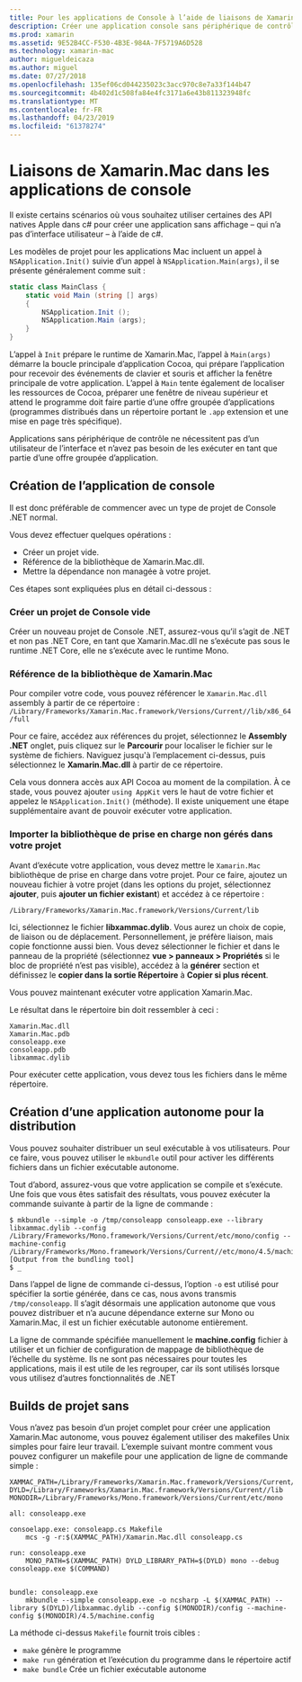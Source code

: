 ```yaml
---
title: Pour les applications de Console à l’aide de liaisons de Xamarin.Mac
description: Créer une application console sans périphérique de contrôle à l’aide de Xamarin.Mac pour accéder aux API de macOS native.
ms.prod: xamarin
ms.assetid: 9E52B4CC-F530-4B3E-984A-7F5719A6D528
ms.technology: xamarin-mac
author: migueldeicaza
ms.author: miguel
ms.date: 07/27/2018
ms.openlocfilehash: 135ef06cd044235023c3acc970c8e7a33f144b47
ms.sourcegitcommit: 4b402d1c508fa84e4fc3171a6e43b811323948fc
ms.translationtype: MT
ms.contentlocale: fr-FR
ms.lasthandoff: 04/23/2019
ms.locfileid: "61378274"
---
```

# <a name="xamarinmac-bindings-in-console-apps"></a>Liaisons de Xamarin.Mac dans les applications de console

Il existe certains scénarios où vous souhaitez utiliser certaines des API natives Apple dans c# pour créer une application sans affichage &ndash; qui n’a pas d’interface utilisateur &ndash; à l’aide de c#.

Les modèles de projet pour les applications Mac incluent un appel à `NSApplication.Init()` suivie d’un appel à `NSApplication.Main(args)`, il se présente généralement comme suit :

```csharp
static class MainClass {
    static void Main (string [] args)
    {
        NSApplication.Init ();
        NSApplication.Main (args);
    }
}
```

L’appel à `Init` prépare le runtime de Xamarin.Mac, l’appel à `Main(args)` démarre la boucle principale d’application Cocoa, qui prépare l’application pour recevoir des événements de clavier et souris et afficher la fenêtre principale de votre application.   L’appel à `Main` tente également de localiser les ressources de Cocoa, préparer une fenêtre de niveau supérieur et attend le programme doit faire partie d’une offre groupée d’applications (programmes distribués dans un répertoire portant le `.app` extension et une mise en page très spécifique).

Applications sans périphérique de contrôle ne nécessitent pas d’un utilisateur de l’interface et n’avez pas besoin de les exécuter en tant que partie d’une offre groupée d’application.

## <a name="creating-the-console-app"></a>Création de l’application de console

Il est donc préférable de commencer avec un type de projet de Console .NET normal.

Vous devez effectuer quelques opérations :

- Créer un projet vide.
- Référence de la bibliothèque de Xamarin.Mac.dll.
- Mettre la dépendance non managée à votre projet.

Ces étapes sont expliquées plus en détail ci-dessous :

### <a name="create-an-empty-console-project"></a>Créer un projet de Console vide

Créer un nouveau projet de Console .NET, assurez-vous qu’il s’agit de .NET et non pas .NET Core, en tant que Xamarin.Mac.dll ne s’exécute pas sous le runtime .NET Core, elle ne s’exécute avec le runtime Mono.

### <a name="reference-the-xamarinmac-library"></a>Référence de la bibliothèque de Xamarin.Mac

Pour compiler votre code, vous pouvez référencer le `Xamarin.Mac.dll` assembly à partir de ce répertoire : `/Library/Frameworks/Xamarin.Mac.framework/Versions/Current//lib/x86_64/full`

Pour ce faire, accédez aux références du projet, sélectionnez le **Assembly .NET** onglet, puis cliquez sur le **Parcourir** pour localiser le fichier sur le système de fichiers.  Naviguez jusqu'à l’emplacement ci-dessus, puis sélectionnez le **Xamarin.Mac.dll** à partir de ce répertoire.

Cela vous donnera accès aux API Cocoa au moment de la compilation.   À ce stade, vous pouvez ajouter `using AppKit` vers le haut de votre fichier et appelez le `NSApplication.Init()` (méthode).   Il existe uniquement une étape supplémentaire avant de pouvoir exécuter votre application.

### <a name="bring-the-unmanaged-support-library-into-your-project"></a>Importer la bibliothèque de prise en charge non gérés dans votre projet

Avant d’exécute votre application, vous devez mettre le `Xamarin.Mac` bibliothèque de prise en charge dans votre projet.   Pour ce faire, ajoutez un nouveau fichier à votre projet (dans les options du projet, sélectionnez **ajouter**, puis **ajouter un fichier existant**) et accédez à ce répertoire :

`/Library/Frameworks/Xamarin.Mac.framework/Versions/Current/lib`

Ici, sélectionnez le fichier **libxammac.dylib**.   Vous aurez un choix de copie, de liaison ou de déplacement.   Personnellement, je préfère liaison, mais copie fonctionne aussi bien.    Vous devez sélectionner le fichier et dans le panneau de la propriété (sélectionnez **vue > panneaux > Propriétés** si le bloc de propriété n’est pas visible), accédez à la **générer** section et définissez le **copier dans la sortie Répertoire** à **Copier si plus récent**.

Vous pouvez maintenant exécuter votre application Xamarin.Mac.

Le résultat dans le répertoire bin doit ressembler à ceci :

```
Xamarin.Mac.dll
Xamarin.Mac.pdb
consoleapp.exe
consoleapp.pdb
libxammac.dylib
```

Pour exécuter cette application, vous devez tous les fichiers dans le même répertoire.

## <a name="building-a-standalone-application-for-distribution"></a>Création d’une application autonome pour la distribution

Vous pouvez souhaiter distribuer un seul exécutable à vos utilisateurs.  Pour ce faire, vous pouvez utiliser le `mkbundle` outil pour activer les différents fichiers dans un fichier exécutable autonome.

Tout d’abord, assurez-vous que votre application se compile et s’exécute.   Une fois que vous êtes satisfait des résultats, vous pouvez exécuter la commande suivante à partir de la ligne de commande :

```
$ mkbundle --simple -o /tmp/consoleapp consoleapp.exe --library libxammac.dylib --config /Library/Frameworks/Mono.framework/Versions/Current/etc/mono/config --machine-config /Library/Frameworks/Mono.framework/Versions/Current//etc/mono/4.5/machine.config
[Output from the bundling tool]
$ _
```

Dans l’appel de ligne de commande ci-dessus, l’option `-o` est utilisé pour spécifier la sortie générée, dans ce cas, nous avons transmis `/tmp/consoleapp`.   Il s’agit désormais une application autonome que vous pouvez distribuer et n’a aucune dépendance externe sur Mono ou Xamarin.Mac, il est un fichier exécutable autonome entièrement.

La ligne de commande spécifiée manuellement le **machine.config** fichier à utiliser et un fichier de configuration de mappage de bibliothèque de l’échelle du système.   Ils ne sont pas nécessaires pour toutes les applications, mais il est utile de les regrouper, car ils sont utilisés lorsque vous utilisez d’autres fonctionnalités de .NET

## <a name="project-less-builds"></a>Builds de projet sans

Vous n’avez pas besoin d’un projet complet pour créer une application Xamarin.Mac autonome, vous pouvez également utiliser des makefiles Unix simples pour faire leur travail.   L’exemple suivant montre comment vous pouvez configurer un makefile pour une application de ligne de commande simple :

```
XAMMAC_PATH=/Library/Frameworks/Xamarin.Mac.framework/Versions/Current//lib/x86_64/full/
DYLD=/Library/Frameworks/Xamarin.Mac.framework/Versions/Current//lib
MONODIR=/Library/Frameworks/Mono.framework/Versions/Current/etc/mono

all: consoleapp.exe

consoelapp.exe: consoleapp.cs Makefile
    mcs -g -r:$(XAMMAC_PATH)/Xamarin.Mac.dll consoleapp.cs
    
run: consoleapp.exe
    MONO_PATH=$(XAMMAC_PATH) DYLD_LIBRARY_PATH=$(DYLD) mono --debug consoleapp.exe $(COMMAND)


bundle: consoleapp.exe
    mkbundle --simple consoleapp.exe -o ncsharp -L $(XAMMAC_PATH) --library $(DYLD)/libxammac.dylib --config $(MONODIR)/config --machine-config $(MONODIR)/4.5/machine.config
```

La méthode ci-dessus `Makefile` fournit trois cibles :

- `make` génère le programme
- `make run` génération et l’exécution du programme dans le répertoire actif
- `make bundle` Crée un fichier exécutable autonome
